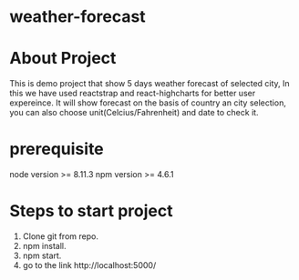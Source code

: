 # weather-forecast

# About Project

This is demo project that show 5 days weather forecast of selected city, In this we have used reactstrap and react-highcharts for better user expereince.
It will show forecast on the basis of country an city selection, you can also choose unit(Celcius/Fahrenheit) and date to check it.

# prerequisite
node version >= 8.11.3
npm version >= 4.6.1

# Steps to start project
1. Clone git from repo.
2. npm install.
3. npm start.
4. go to the link http://localhost:5000/
